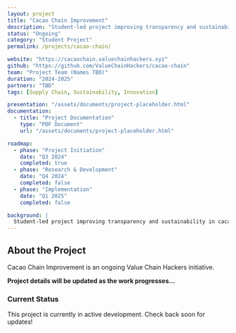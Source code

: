 ```yaml
---
layout: project
title: "Cacao Chain Improvement"
description: "Student-led project improving transparency and sustainability in cacao supply chains"
status: "Ongoing"
category: "Student Project"
permalink: /projects/cacao-chain/

website: "https://cacaochain.valuechainhackers.xyz"
github: "https://github.com/ValueChainHackers/cacao-chain"
team: "Project Team (Names TBD)"
duration: "2024-2025"
partners: "TBD"
tags: [Supply Chain, Sustainability, Innovation]

presentation: "/assets/documents/project-placeholder.html"
documentation:
  - title: "Project Documentation"
    type: "PDF Document"
    url: "/assets/documents/project-placeholder.html"

roadmap:
  - phase: "Project Initiation"
    date: "Q3 2024"
    completed: true
  - phase: "Research & Development"
    date: "Q4 2024"
    completed: false
  - phase: "Implementation"
    date: "Q1 2025"
    completed: false

background: |
  Student-led project improving transparency and sustainability in cacao supply chains
---
```


## About the Project

Cacao Chain Improvement is an ongoing Value Chain Hackers initiative.

**Project details will be updated as the work progresses...**

### Current Status

This project is currently in active development. Check back soon for updates!
